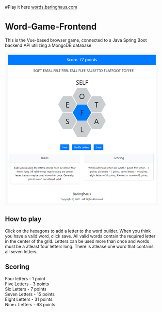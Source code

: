 #Play it here
[words.baringhaus.com](https://words.baringhaus.com)

# Word-Game-Frontend


This is the Vue-based browser game, connected to a Java Spring Boot backend API utilizing a MongoDB database. 

![Game image](https://github.com/cuponadesk/Word-Game-Frontend/blob/main/images/readme.jpg?raw=true)


## How to play
Click on the hexagons to add a letter to the word builder. When you think you have a valid word, click save. All valid words contain the required letter in the center of the grid. Letters can be used more than once and words must be a atleast four letters long. There is atlease one word that contains all seven letters.

## Scoring

Four letters  - 1 point  
Five Letters  - 3 points  
Six Letters   - 7 points  
Seven Letters - 15 points  
Eight Letters - 31 points  
Nine+ Letters - 63 points  
